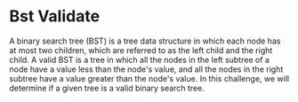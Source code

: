 # Bst Validate

A binary search tree (BST) is a tree data structure in which each node has at most two children, which are referred to as the left child and the right child. A valid BST is a tree in which all the nodes in the left subtree of a node have a value less than the node's value, and all the nodes in the right subtree have a value greater than the node's value. In this challenge, we will determine if a given tree is a valid binary search tree.
